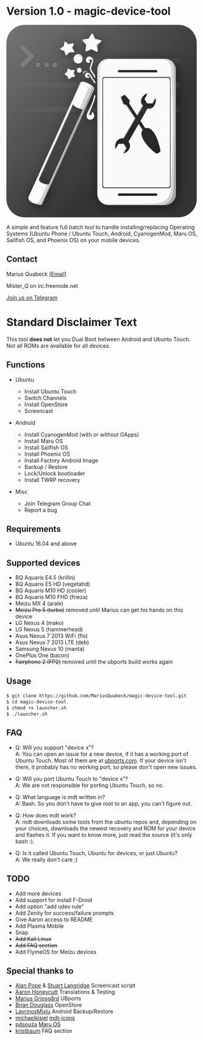 # Version 1.0 - magic-device-tool

![alt text](https://raw.githubusercontent.com/MariusQuabeck/magic-device-tool/master/mdt.png "magic-device-tool logo")


A simple and feature full batch tool to handle installing/replacing Operating Systems (Ubuntu Phone / Ubuntu Touch, Android, CyanogenMod, Maru OS, Sailfish OS, and Phoenix OS) on your mobile devices.

Contact
-------
Marius Quabeck [(Email)](mailto:misterq@ubuntu.com?subject=magic-device-tool)

Mister_Q on irc.freenode.net

[Join us on Telegram](https://telegram.me/joinchat/A3LlWgiC4TQYX0epd9w8EQ)

# Standard Disclaimer Text
This tool **does not** let you Dual Boot between Android and Ubuntu Touch.
Not all ROMs are available for all devices.

Functions
---
- Ubuntu
  - Install Ubuntu Touch
  - Switch Channels
  - Install OpenStore
  - Screencast


- Android
  - Install CyanogenMod (with or without GApps)
  - Install Maru OS
  - Install Sailfish OS
  - Install Phoenix OS
  - Install Factory Android Image
  - Backup / Restore
  - Lock/Unlock bootloader
  - Install TWRP recovery

- Misc
  - Join Telegram Group Chat
  - Report a bug


Requirements
----
- Ubuntu 16.04 and above

Supported devices
----

- BQ Aquaris E4.5 (krillin)
- BQ Aquaris E5 HD (vegetahd)
- BQ Aquaris M10 HD (cooler)
- BQ Aquaris M10 FHD (frieza)
- Meizu MX 4 (arale)
- ~~Meizu Pro 5 (turbo)~~ removed until Marius can get his hands on this device
- LG Nexus 4 (mako)
- LG Nexus 5 (hammerhead)
- Asus Nexus 7 2013 WiFi (flo)
- Asus Nexus 7 2013 LTE (deb)
- Samsung Nexus 10 (manta)
- OnePlus One (bacon)
- ~~Fairphone 2 (FP2)~~ removed until the ubports build works again


Usage
-----
```
$ git clone https://github.com/MariusQuabeck/magic-device-tool.git
$ cd magic-device-tool
$ chmod +x launcher.sh
$ ./launcher.sh
```
FAQ
---
- Q: Will you support "device x"?     
  	A: You can open an issue for a new device, if it has a working port of Ubuntu Touch. Most of them are at [ubports.com](https://ubports.com/). If your device isn't there, it probably has no working port, so please don't open new issues.

- Q: Will you port Ubuntu Touch to "device x"?     
  	A: We are not responsible for porting Ubuntu Touch, so no.

- Q: What language is mdt written in?    
  	A: Bash. So you don't have to give root to an app, you can't figure out.

- Q: How does mdt work?    
  	A: mdt downloads some tools from the ubuntu repos and, depending on your choices, downloads the newest recovery and ROM for your device and flashes it. If you want to know more, just read the source (it's only bash :).

- Q: Is it called Ubuntu Touch, Ubuntu for devices, or just Ubuntu?   
  	A: We really don't care ;) 

TODO
------
- Add more devices
- Add support for install F-Droid
- Add option "add udev rule"
- Add Zenity for success/failure prompts
- Give Aaron access to README
- Add Plasma Mobile
- Snap
- ~~Add Kali Linux~~
- ~~Add FAQ section~~
- Add FlymeOS for Meizu devices

Special thanks to
---
- [Alan Pope](https://github.com/popey) & [Stuart Langridge](https://github.com/stuartlangridge) Screencast script
- [Aaron Honeycutt](https://github.com/ahoneybun) Translations & Testing
- [Marius Gripsgård](https://github.com/mariogrip) UBports
- [Brian Douglass](https://github.com/bhdouglass) OpenStore
- [LavrinosMixlu](https://github.com/LavrinosMixlu) Android Backup/Restore
- [michaelkisiel](https://github.com/michaelkisiel) [mdt-icons](https://github.com/michaelkisiel/mdt-icons)
- [pdsouza](https://github.com/pdsouza) [Maru OS](https://github.com/maruos/maruos)
- [kristbaum](https://github.com/kristbaum) FAQ section
